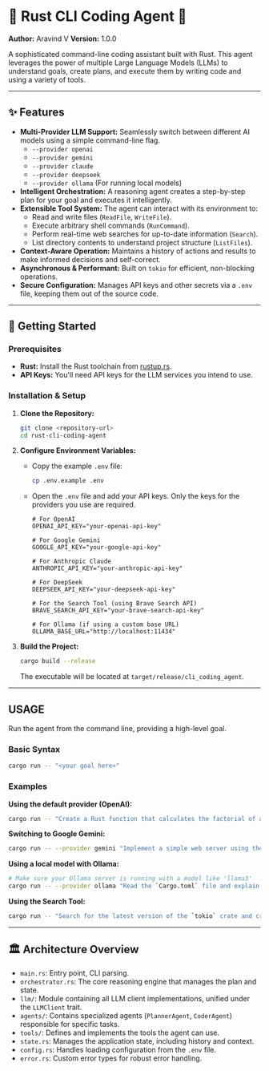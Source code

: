 # 🤖 Rust CLI Coding Agent 🤖

**Author:** Aravind V
**Version:** 1.0.0

A sophisticated command-line coding assistant built with Rust. This agent leverages the power of multiple Large Language Models (LLMs) to understand goals, create plans, and execute them by writing code and using a variety of tools.

---

## ✨ Features

* **Multi-Provider LLM Support:** Seamlessly switch between different AI models using a simple command-line flag.
    * `--provider openai`
    * `--provider gemini`
    * `--provider claude`
    * `--provider deepseek`
    * `--provider ollama` (For running local models)
* **Intelligent Orchestration:** A reasoning agent creates a step-by-step plan for your goal and executes it intelligently.
* **Extensible Tool System:** The agent can interact with its environment to:
    * Read and write files (`ReadFile`, `WriteFile`).
    * Execute arbitrary shell commands (`RunCommand`).
    * Perform real-time web searches for up-to-date information (`Search`).
    * List directory contents to understand project structure (`ListFiles`).
* **Context-Aware Operation:** Maintains a history of actions and results to make informed decisions and self-correct.
* **Asynchronous & Performant:** Built on `tokio` for efficient, non-blocking operations.
* **Secure Configuration:** Manages API keys and other secrets via a `.env` file, keeping them out of the source code.

---

## 🚀 Getting Started

### Prerequisites

* **Rust:** Install the Rust toolchain from [rustup.rs](https://rustup.rs/).
* **API Keys:** You'll need API keys for the LLM services you intend to use.

### Installation & Setup

1.  **Clone the Repository:**
    ```bash
    git clone <repository-url>
    cd rust-cli-coding-agent
    ```

2.  **Configure Environment Variables:**
    * Copy the example `.env` file:
        ```bash
        cp .env.example .env
        ```
    * Open the `.env` file and add your API keys. Only the keys for the providers you use are required.
        ```dotenv
        # For OpenAI
        OPENAI_API_KEY="your-openai-api-key"

        # For Google Gemini
        GOOGLE_API_KEY="your-google-api-key"

        # For Anthropic Claude
        ANTHROPIC_API_KEY="your-anthropic-api-key"

        # For DeepSeek
        DEEPSEEK_API_KEY="your-deepseek-api-key"

        # For the Search Tool (using Brave Search API)
        BRAVE_SEARCH_API_KEY="your-brave-search-api-key"

        # For Ollama (if using a custom base URL)
        OLLAMA_BASE_URL="http://localhost:11434"
        ```

3.  **Build the Project:**
    ```bash
    cargo build --release
    ```
    The executable will be located at `target/release/cli_coding_agent`.

---

## USAGE

Run the agent from the command line, providing a high-level goal.

### Basic Syntax

```bash
cargo run -- "<your goal here>"
```

### Examples

**Using the default provider (OpenAI):**
```bash
cargo run -- "Create a Rust function that calculates the factorial of a number and write it to a file named `factorial.rs`."
```

**Switching to Google Gemini:**
```bash
cargo run -- --provider gemini "Implement a simple web server using the Axum framework that returns 'Hello, World!' at the root URL."
```

**Using a local model with Ollama:**
```bash
# Make sure your Ollama server is running with a model like 'llama3'
cargo run -- --provider ollama "Read the `Cargo.toml` file and explain its dependencies."
```

**Using the Search Tool:**
```bash
cargo run -- "Search for the latest version of the `tokio` crate and create a new Rust project that uses it."
```

---

## 🏛️ Architecture Overview

* `main.rs`: Entry point, CLI parsing.
* `orchestrator.rs`: The core reasoning engine that manages the plan and state.
* `llm/`: Module containing all LLM client implementations, unified under the `LLMClient` trait.
* `agents/`: Contains specialized agents (`PlannerAgent`, `CoderAgent`) responsible for specific tasks.
* `tools/`: Defines and implements the tools the agent can use.
* `state.rs`: Manages the application state, including history and context.
* `config.rs`: Handles loading configuration from the `.env` file.
* `error.rs`: Custom error types for robust error handling.
